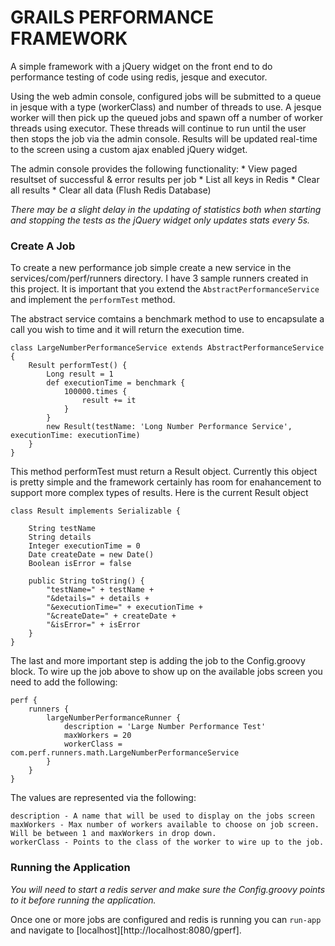 GRAILS PERFORMANCE FRAMEWORK
======

A simple framework with a jQuery widget on the front end to do performance testing of code using redis, jesque and executor.

Using the web admin console, configured jobs will be submitted to a queue in jesque with a type (workerClass) and number of threads to use.  A jesque worker will then pick up the queued jobs and spawn off a number of worker threads using executor.  These threads will continue to run until the user then stops the job via the admin console.  Results will be updated real-time to the screen using a custom ajax enabled jQuery widget.

The admin console provides the following functionality:
    * View paged resultset of successful & error results per job
    * List all keys in Redis
    * Clear all results
    * Clear all data (Flush Redis Database)

_There may be a slight delay in the updating of statistics both when starting and stopping the tests as the jQuery widget only updates stats every 5s._

### Create A Job ###

To create a new performance job simple create a new service in the services/com/perf/runners directory.  I have 3 sample runners created in this project.  It is important that you extend the `AbstractPerformanceService` and implement the `performTest` method.

The abstract service comtains a benchmark method to use to encapsulate a call you wish to time and it will return the execution time.

    class LargeNumberPerformanceService extends AbstractPerformanceService {
        Result performTest() {
            Long result = 1
            def executionTime = benchmark {
                100000.times {
                    result += it
                }
            }
            new Result(testName: 'Long Number Performance Service', executionTime: executionTime)
        }
    }

This method performTest must return a Result object.  Currently this object is pretty simple and the framework certainly has room for enahancement to support more complex types of results.  Here is the current Result object

    class Result implements Serializable {

        String testName
        String details
        Integer executionTime = 0
        Date createDate = new Date()
        Boolean isError = false

        public String toString() {
            "testName=" + testName +
            "&details=" + details +
            "&executionTime=" + executionTime +
            "&createDate=" + createDate +
            "&isError=" + isError
        }
    }

The last and more important step is adding the job to the Config.groovy block.  To wire up the job above to show up on the available jobs screen you need to add the following:

    perf {
        runners {
            largeNumberPerformanceRunner {
                description = 'Large Number Performance Test'
                maxWorkers = 20
                workerClass = com.perf.runners.math.LargeNumberPerformanceService
            }
        }
    }

The values are represented via the following:

    description - A name that will be used to display on the jobs screen
    maxWorkers - Max number of workers available to choose on job screen.  Will be between 1 and maxWorkers in drop down.
    workerClass - Points to the class of the worker to wire up to the job.

### Running the Application ###

_You will need to start a redis server and make sure the Config.groovy points to it before running the application._

Once one or more jobs are configured and redis is running you can `run-app` and navigate to [localhost][http://localhost:8080/gperf].
